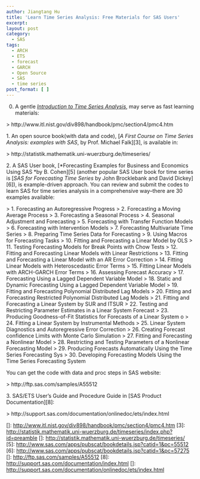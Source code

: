```yaml
---
author: Jiangtang Hu
title: 'Learn Time Series Analysis: Free Materials for SAS Users'
excerpt:
layout: post
category:
  - SAS
tags:
  - ARCH
  - ETS
  - forecast
  - GARCH
  - Open Source
  - SAS
  - time series
post_format: [ ]
---
```

0. A gentle *[Introduction to Time Series Analysis][1]*, may serve as fast learning materials:  


</p> 
> http://www.itl.nist.gov/div898/handbook/pmc/section4/pmc4.htm

</a>

</span></div> 1. An open source book(with data and code), [*A First Course on Time Series Analysis: examples with SAS*, by Prof. Michael Falk][3], is available in:  


</p> 
> http://statistik.mathematik.uni-wuerzburg.de/timeseries/

</a>

</span></div> 2. A SAS User book, [*Forecasting Examples for Business and Economics Using SAS *by B. Cohen][5] (another popular SAS User book for time series is [*SAS for Forecasting Time Series* by John Brocklebank and David Dickey][6]), is example-driven approach. You can review and submit the codes to learn SAS for time series analysis in a comprehensive way–there are 30 examples available:  


</p> 
> 1. Forecasting an Autoregressive Progress  
> 2. Forecasting a Moving Average Process  
> 3. Forecasting a Seasonal Process  
> 4. Seasonal Adjustment and Forecasting  
> 5. Forecasting with Transfer Function Models  
> 6. Forecasting with Intervention Models  
> 7. Forecasting Multivariate Time Series  
> 8. Preparing Time Series Data for Forecasting  
> 9. Using Macros for Forecasting Tasks  
> 10. Fitting and Forecasting a Linear Model by OLS  
> 11. Testing Forecasting Models for Break Points with Chow Tests  
> 12. Fitting and Forecasting Linear Models with Linear Restrictions  
> 13. Fitting and Forecasting a Linear Model with an AR Error Correction  
> 14. Fitting Linear Models with Heteroscedastic Error Terms  
> 15. Fitting Linear Models with ARCH-GARCH Error Terms  
> 16. Assessing Forecast Accuracy  
> 17. Forecasting Using a Lagged Dependent Variable Model  
> 18. Static and Dynamic Forecasting Using a Lagged Dependent Variable Model  
> 19. Fitting and Forecasting Polynomial Distributed Lag Models  
> 20. Fitting and Forecasting Restricted Polynomial Distributed Lag Models  
> 21. Fitting and Forecasting a Linear System by SUR and ITSUR  
> 22. Testing and Restricting Parameter Estimates in a Linear System Forecast  
> 23. Producing Goodness-of-Fit Statistics for Forecasts of a Linear System o  
> 24. Fitting a Linear System by Instrumental Methods  
> 25. Linear System Diagnostics and Autoregressive Error Correction  
> 26. Creating Forecast confidence Limits with Monte Carlo Simulation  
> 27. Fitting and Forecasting a Nonlinear Model  
> 28. Restricting and Testing Parameters of a Nonlinear Forecasting Model  
> 29. Producing Forecasts Automatically Using the Time Series Forecasting Sys  
> 30. Developing Forecasting Models Using the Time Series Forecasting System

</span></div> You can get the code with data and proc steps in SAS website:  


</p> 
> http://ftp.sas.com/samples/A55512

</a>

</span></div> 3. SAS/ETS User’s Guide and Procedure Guide in [SAS Product Documentation][8]:  


</p> 
> http://support.sas.com/documentation/onlinedoc/ets/index.html

</a>

</span></div>

 [1]: http://www.itl.nist.gov/div898/handbook/pmc/section4/pmc4.htm
 []: http://www.itl.nist.gov/div898/handbook/pmc/section4/pmc4.htm
 [3]: http://statistik.mathematik.uni-wuerzburg.de/timeseries/index.php?id=preamble
 []: http://statistik.mathematik.uni-wuerzburg.de/timeseries/
 [5]: http://www.sas.com/apps/pubscat/bookdetails.jsp?catid=1&pc=55512
 [6]: http://www.sas.com/apps/pubscat/bookdetails.jsp?catid=1&pc=57275
 []: http://ftp.sas.com/samples/A55512
 [8]: http://support.sas.com/documentation/index.html
 []: http://support.sas.com/documentation/onlinedoc/ets/index.html